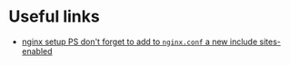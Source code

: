 # Useful links
- [nginx setup PS don't forget to add to `nginx.conf` a new include sites-enabled](https://www.digitalocean.com/community/tutorials/how-to-install-nginx-on-ubuntu-20-04)
